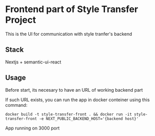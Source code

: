 # Frontend part of Style Transfer Project

This is the UI for communication with style tranfer's backend

## Stack

Nextjs + semantic-ui-react

## Usage

Before start, its necesary to have an URL of working backend part

If such URL exists, you can run the app in docker conteiner using this command:

```
docker build -t style-transfer-front . && docker run -it style-transfer-front -e NEXT_PUBLIC_BACKEND_HOST='{backend host}'
```

App running on 3000 port
